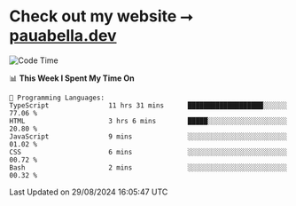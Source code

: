 # Check out my website ⭢ [pauabella.dev](https://pauabella.dev)

<!--START_SECTION:waka-->
![Code Time](http://img.shields.io/badge/Code%20Time-3%2C671%20hrs%209%20mins-blue)

📊 **This Week I Spent My Time On** 

```text
💬 Programming Languages: 
TypeScript               11 hrs 31 mins      ███████████████████░░░░░░   77.06 % 
HTML                     3 hrs 6 mins        █████░░░░░░░░░░░░░░░░░░░░   20.80 % 
JavaScript               9 mins              ░░░░░░░░░░░░░░░░░░░░░░░░░   01.02 % 
CSS                      6 mins              ░░░░░░░░░░░░░░░░░░░░░░░░░   00.72 % 
Bash                     2 mins              ░░░░░░░░░░░░░░░░░░░░░░░░░   00.32 % 
```


 Last Updated on 29/08/2024 16:05:47 UTC
<!--END_SECTION:waka-->
